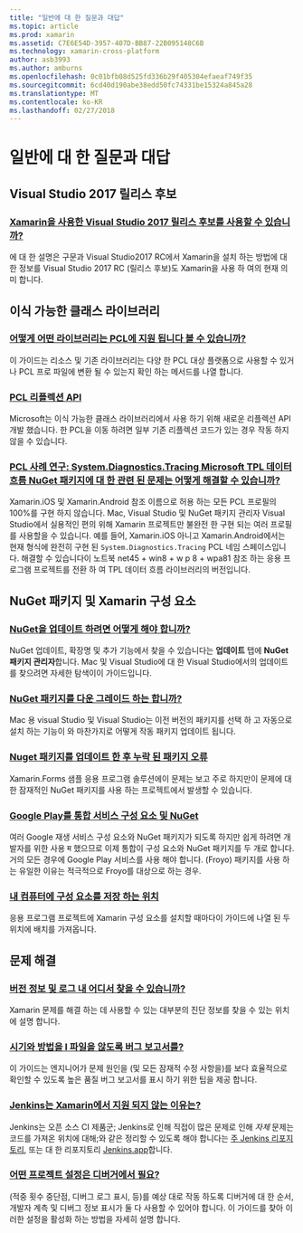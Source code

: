 ```yaml
---
title: "일반에 대 한 질문과 대답"
ms.topic: article
ms.prod: xamarin
ms.assetid: C7E6E54D-3957-407D-BB87-22B095148C6B
ms.technology: xamarin-cross-platform
author: asb3993
ms.author: amburns
ms.openlocfilehash: 0c01bfb08d525fd336b29f405304efaeaf749f35
ms.sourcegitcommit: 6cd40d190abe38edd50fc74331be15324a845a28
ms.translationtype: MT
ms.contentlocale: ko-KR
ms.lasthandoff: 02/27/2018
---
```

# <a name="general-frequently-asked-questions"></a>일반에 대 한 질문과 대답

## <a name="visual-studio-2017-release-candidate"></a>Visual Studio 2017 릴리스 후보
### <a name="can-i-use-visual-studio-2017-release-candidate-with-xamarinvisualstudio-2017-rcmd"></a>[Xamarin을 사용한 Visual Studio 2017 릴리스 후보를 사용할 수 있습니까?](visualstudio-2017-rc.md)
에 대 한 설명은 구문과 Visual Studio2017 RC에서 Xamarin을 설치 하는 방법에 대 한 정보를 Visual Studio 2017 RC (릴리스 후보)도 Xamarin을 사용 하 여의 현재 의미 합니다.

## <a name="portable-class-libraries"></a>이식 가능한 클래스 라이브러리
### <a name="how-can-i-view-what-libraries-are-supported-in-a-pclpcl-support-librariesmd"></a>[어떻게 어떤 라이브러리는 PCL에 지원 됩니다 볼 수 있습니까?](pcl-support-libraries.md)
이 가이드는 리소스 및 기존 라이브러리는 다양 한 PCL 대상 플랫폼으로 사용할 수 있거나 PCL 프로 파일에 변환 될 수 있는지 확인 하는 메서드를 나열 합니다.

### <a name="pcl-reflection-apipcl-reflectionmd"></a>[PCL 리플렉션 API](pcl-reflection.md)
Microsoft는 이식 가능한 클래스 라이브러리에서 사용 하기 위해 새로운 리플렉션 API 개발 했습니다. 한 PCL을 이동 하려면 일부 기존 리플렉션 코드가 있는 경우 작동 하지 않을 수 있습니다.

### <a name="pcl-case-study-how-can-i-resolve-problems-related-to-systemdiagnosticstracing-for-the-microsoft-tpl-dataflow-nuget-packagepcl-case-studymd"></a>[PCL 사례 연구: System.Diagnostics.Tracing Microsoft TPL 데이터 흐름 NuGet 패키지에 대 한 관련 된 문제는 어떻게 해결할 수 있습니까?](pcl-case-study.md)
Xamarin.iOS 및 Xamarin.Android 참조 이름으로 허용 하는 모든 PCL 프로필의 100%를 구현 하지 않습니다. Mac, Visual Studio 및 NuGet 패키지 관리자 Visual Studio에서 실용적인 편의 위해 Xamarin 프로젝트만 불완전 한 구현 되는 여러 프로필를 사용할을 수 있습니다. 예를 들어, Xamarin.iOS 아니고 Xamarin.Android에서는 현재 형식에 완전히 구현 된 `System.Diagnostics.Tracing` PCL 네임 스페이스입니다. 해결할 수 있습니다이 노트북 net45 + win8 + w p 8 + wpa81 참조 하는 응용 프로그램 프로젝트를 전환 하 여 TPL 데이터 흐름 라이브러리의 버전입니다.

## <a name="nuget-packages--xamarin-components"></a>NuGet 패키지 및 Xamarin 구성 요소
### <a name="how-can-i-update-nugetnuget-updatemd"></a>[NuGet을 업데이트 하려면 어떻게 해야 합니까?](nuget-update.md)
NuGet 업데이트, 확장명 및 추가 기능에서 찾을 수 있습니다는 **업데이트** 탭에 **NuGet 패키지 관리자**합니다. Mac 및 Visual Studio에 대 한 Visual Studio에서의 업데이트를 찾으려면 자세한 탐색이이 가이드입니다.

### <a name="how-do-i-downgrade-a-nuget-packagenuget-package-downgrademd"></a>[NuGet 패키지를 다운 그레이드 하는 합니까?](nuget-package-downgrade.md)
Mac 용 visual Studio 및 Visual Studio는 이전 버전의 패키지를 선택 하 고 자동으로 설치 하는 기능이 와 마찬가지로 어떻게 작동 패키지 업데이트 됩니다.

### <a name="missing-packages-error-after-updating-nuget-packagesnuget-packages-missingmd"></a>[Nuget 패키지를 업데이트 한 후 누락 된 패키지 오류](nuget-packages-missing.md)
Xamarin.Forms 샘플 응용 프로그램 솔루션에이 문제는 보고 주로 하지만이 문제에 대 한 잠재적인 NuGet 패키지를 사용 하는 프로젝트에서 발생할 수 있습니다.

### <a name="unifying-google-play-services-components-and-nugetgps-components-nugetmd"></a>[Google Play를 통합 서비스 구성 요소 및 NuGet](gps-components-nuget.md)
여러 Google 재생 서비스 구성 요소와 NuGet 패키지가 되도록 하지만 쉽게 하려면 개발자를 위한 사용 म 했으므로 이제 통합이 구성 요소와 NuGet 패키지를 두 개로 합니다. 거의 모든 경우에 Google Play 서비스를 사용 해야 합니다. (Froyo) 패키지를 사용 하는 유일한 이유는 적극적으로 Froyo를 대상으로 하는 경우.

### <a name="where-are-the-components-stored-on-my-machinecomponent-storagemd"></a>[내 컴퓨터에 구성 요소를 저장 하는 위치](component-storage.md)
응용 프로그램 프로젝트에 Xamarin 구성 요소를 설치할 때마다이 가이드에 나열 된 두 위치에 배치를 가져옵니다.


## <a name="troubleshooting"></a>문제 해결
### <a name="where-can-i-find-my-version-information-and-logsversion-logsmd"></a>[버전 정보 및 로그 내 어디서 찾을 수 있습니까?](version-logs.md)
Xamarin 문제를 해결 하는 데 사용할 수 있는 대부분의 진단 정보를 찾을 수 있는 위치에 설명 합니다.

### <a name="when-and-how-should-i-file-a-bug-reporthowto-file-bugmd"></a>[시기와 방법을 I 파일을 않도록 버그 보고서를?](howto-file-bug.md)
이 가이드는 엔지니어가 문제 원인을 (및 모든 잠재적 수정 사항을)를 보다 효율적으로 확인할 수 있도록 높은 품질 버그 보고서를 표시 하기 위한 팁을 제공 합니다.

### <a name="why-isnt-jenkins-supported-by-xamarinxamarin-jenkinsmd"></a>[Jenkins는 Xamarin에서 지원 되지 않는 이유는?](xamarin-jenkins.md)
Jenkins는 오픈 소스 CI 제품군; Jenkins로 인해 직접이 많은 문제로 인해 *자체* 문제는 코드를 가져온 위치에 대해;와 같은 정리할 수 있도록 해야 합니다는 [주 Jenkins 리포지토리](https://github.com/jenkinsci/jenkins), 또는 대 한 리포지토리 [ Jenkins.app](https://github.com/stisti/jenkins-app)합니다.

### <a name="what-project-settings-are-required-for-the-debuggerdebugger-settingsmd"></a>[어떤 프로젝트 설정은 디버거에서 필요?](debugger-settings.md)
(적중 횟수 중단점, 디버그 로그 표시, 등)를 예상 대로 작동 하도록 디버거에 대 한 순서, 개발자 계측 및 디버그 정보 표시가 둘 다 사용할 수 있어야 합니다. 이 가이드를 찾아 이러한 설정을 활성화 하는 방법을 자세히 설명 합니다.

